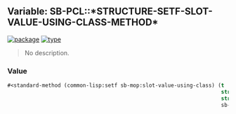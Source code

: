 ## Variable: SB-PCL::\*STRUCTURE-SETF-SLOT-VALUE-USING-CLASS-METHOD\*
[![package](https://img.shields.io/badge/Package-SB--PCL-5f9ea0.svg?style=social&colorA=999999)](../) [![type](https://img.shields.io/badge/Type-Variable-5f9ea0.svg?style=social&colorA=999999)](../#variable) 

> No description.

### Value
```cl
#<standard-method (common-lisp:setf sb-mop:slot-value-using-class) (t
                                                                    structure-class
                                                                    structure-object
                                                                    sb-pcl::structure-effective-slot-definition) {10005a9b53}>
```
